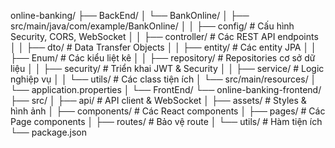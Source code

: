 online-banking/
├── BackEnd/
│   └── BankOnline/
│       ├── src/main/java/com/example/BankOnline/
│       │   ├── config/          # Cấu hình Security, CORS, WebSocket
│       │   ├── controller/      # Các REST API endpoints
│       │   ├── dto/            # Data Transfer Objects
│       │   ├── entity/         # Các entity JPA
│       │   ├── Enum/           # Các kiểu liệt kê
│       │   ├── repository/     # Repositories cơ sở dữ liệu
│       │   ├── security/       # Triển khai JWT & Security
│       │   ├── service/        # Logic nghiệp vụ
│       │   └── utils/          # Các class tiện ích
│       └── src/main/resources/
│           └── application.properties
│
└── FrontEnd/
    └── online-banking-frontend/
        ├── src/
        │   ├── api/            # API client & WebSocket
        │   ├── assets/         # Styles & hình ảnh
        │   ├── components/     # Các React components
        │   ├── pages/          # Các Page components
        │   ├── routes/         # Bảo vệ route
        │   └── utils/          # Hàm tiện ích
        └── package.json
